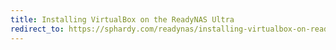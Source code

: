 ```yaml
---
title: Installing VirtualBox on the ReadyNAS Ultra
redirect_to: https://sphardy.com/readynas/installing-virtualbox-on-readynas-ultra/
---
```

